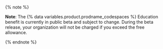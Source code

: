 {% note %}

**Note**: The {% data variables.product.prodname_codespaces %} Education benefit is currently in public beta and subject to change. During the beta release, your organization will not be charged if you exceed the free allowance.

{% endnote %}
